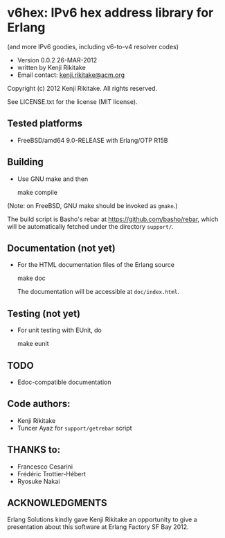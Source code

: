 # v6hex: IPv6 hex address library for Erlang

(and more IPv6 goodies, including v6-to-v4 resolver codes)

* Version 0.0.2 26-MAR-2012
* written by Kenji Rikitake
* Email contact: <kenji.rikitake@acm.org>

Copyright (c) 2012 Kenji Rikitake. All rights reserved.

See LICENSE.txt for the license (MIT license).

## Tested platforms

* FreeBSD/amd64 9.0-RELEASE with Erlang/OTP R15B

## Building 

* Use GNU make and then

    make compile

(Note: on FreeBSD, GNU make should be invoked as `gmake`.)

The build script is Basho's rebar at <https://github.com/basho/rebar>,
which will be automatically fetched under the directory `support/`.

## Documentation (not yet)

* For the HTML documentation files of the Erlang source 

    make doc

    The documentation will be accessible at `doc/index.html`.

## Testing (not yet)

* For unit testing with EUnit, do

    make eunit

## TODO

* Edoc-compatible documentation

## Code authors:

* Kenji Rikitake
* Tuncer Ayaz for `support/getrebar` script

## THANKS to:

* Francesco Cesarini
* Fr&eacute;d&eacute;ric Trottier-H&eacute;bert
* Ryosuke Nakai

## ACKNOWLEDGMENTS

Erlang Solutions kindly gave Kenji Rikitake
an opportunity to give a presentation
about this software at Erlang Factory SF Bay 2012.

